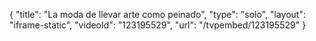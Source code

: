 {
    "title": "La moda de llevar arte como peinado",
    "type": "solo",
    "layout": "iframe-static",
    "videoId": "123195529",
    "url": "\/tvpembed\/123195529"
}
